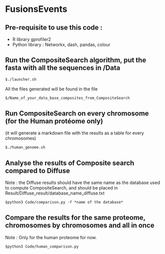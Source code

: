 # FusionsEvents
## Pre-requisite to use this code : 
* R library gprofiler2
* Python library : Networkx, dash, pandas, colour
## Run the CompositeSearch algorithm, put the fasta with all the sequences in /Data 
```diff
$./launcher.sh
```
All the files generated will be found in the file 
```diff
$/Name_of_your_data_base_composites_from_CompositeSearch
```

## Run CompositeSearch on every chromosome (for the Human protéome only)
(it will generate a markdown file with the results as a table for every chromosomes)
```diff
$./human_genome.sh
```

## Analyse the results of Composite search compared to Diffuse
Note : the Diffuse results should have the same name as the database used to compute CompositeSearch, and should be placed in 
Result/Diffuse_result/database_name_diffuse.txt
```diff
$python3 Code/comparison.py -f *name of the database*
```


## Compare the results for the same proteome, chromosomes by chromosomes and all in once
Note : Only for the human proteome for now. 
```diff
$python3 Code/human_comparison.py 
```
